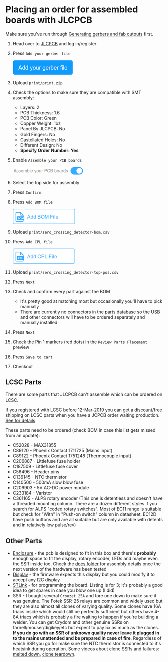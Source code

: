 # Placing an order for assembled boards with JLCPCB

Make sure you've run through [Generating gerbers and fab outputs](generating_gerbers_and_fab_outputs.md) first.

1. Head over to [JLCPCB](https://jlcpcb.com/quote) and log in/register
2. Press `Add your gerber file`
    
    ![Add gerber button](img/jlcpcb_add_gerber_button.png)
3. Upload `print/print.zip` 
4. Check the options to make sure they are compatible with SMT assembly:
    * Layers: 2
    * PCB Thickness: 1.6
    * PCB Color: Green
    * Copper Weight: 1oz
    * Panel By JLCPCB: No
    * Gold Fingers: No
    * Castellated Holes: No
    * Different Design: No
    * **Specify Order Number: Yes**
5. Enable `Assemble your PCB boards`

    ![Assemble your PCB boards](img/jlcpcb_assemble_your_boards.png)
6. Select the top side for assembly
7. Press `Confirm`
8. Press `Add BOM file`
    
    ![Add bom file](img/jlcpcb_add_bom_file.png)
9. Upload `print/zero_crossing_detector-bom.csv`
10. Press `Add CPL file`
    
    ![Add cpl file](img/jlcpcb_add_cpl_file.png)
11. Upload `print/zero_crossing_detector-top-pos.csv`
12. Press `Next`
13. Check and confirm every part against the BOM
    * It's pretty good at matching most but occasionally you'll have to pick manually
    * There are currently no connectors in the parts database so the USB and other connectors will have to be ordered separately and manually installed
14. Press `Next`
15. Check the Pin 1 markers (red dots) in the `Review Parts Placement` preview
16. Press `Save to cart`
17. Checkout

## LCSC Parts
There are some parts that JLCPCB can't assemble which can be ordered on LCSC.

If you registered with LCSC before 12-Mar-2019 you can get a discount/free shipping on LCSC parts when you have a JCPCB order waiting production. [See for details](https://support.lcsc.com/article/24-do-you-offer-combine-shipment-with-pcbs)

These parts need to be ordered (check BOM in case this list gets missed from an update):
* C52028 - MAX31855
* C89120 - Phoenix Contact 1711725 (Mains input)
* C89122 - Phoenix Contact 1751248 (Thermocouple input)
* C206887 - Littlefuse fuse holder
* C187509 - Littlefuse fuse cover
* C56496 - Header pins
* C136145 - NTC thermistor
* C140500 - 500mA slow blow fuse
* C209903 - 5V AC-DC power module
* C233184 - Varistor
* C361165 - ALPS rotary encoder (This one is detentless and doesn't have a threaded mounting column. There are a dozen different styles if you search for ALPS "coded rotary switches". Most of EC11 range is suitable but check for "With" in "Push-on switch" column in datasheet. EC12D have push buttons and are all suitable but are only available with detents and in relatively low pulse/rev)

## Other Parts
* [Enclosure](https://www.banggood.com/100x68x50mm-IP65-Waterproof-Electronic-Project-Enclosure-Case-DIY-Enclosure-Instrument-Case-p-1260023.html?rmmds=myorder&cur_warehouse=CN) - the pcb is designed to fit in this box and there's **probably** enough space to fit the display, rotary encoder, LEDs and maybe even the SSR inside too. Check the [docs folder](..) for assembly details once the next version of the hardware has been tested
* [Display](https://www.banggood.com/5pcs-4-bit-Pozidriv-0_54-Inch-14-segment-LED-Digital-Tube-Module-Green-I2C-Control-2-line-Control-LED-Display-Screen-Module-p-1565722.html?rmmds=search&cur_warehouse=CN) - the firmware expects this display but you could modify it to accept any I2C display
* [STLink](https://www.banggood.com/3pcs-3_35V-XTW-ST-LINK-V2-STM8STM32-Simulator-Programmer-Downloader-Debugger-With-20cm-Dupont-Wire-p-1183115.html?rmmds=myorder&cur_warehouse=UK) - for programming the board. Listing is for 3; it's probably a good idea to get spares in case you blow one up (I did)
* SSR - I bought several `Crouzet 25A` and tore one down to make sure it was genuine. The Fotek SSR-25 relays are common and widely used but they are also almost all clones of varying quality. Some clones have 16A triacs inside which would still be perfectly sufficient but others have 4-8A triacs which is probably a fire waiting to happen if you're building a welder. You can get Crydom and other genuine SSRs on farnell/mouser/digikey/etc but expect to pay 5x as much as the clones. **If you do go with an SSR of unknown quality never leave it plugged in to the mains unattended and be prepared in case of fire**. Regardless of which SSR you go for make sure the NTC thermistor is connected to it's heatsink during operation. Some videos about clone SSRs and failures: [melted down](https://youtu.be/FV9t1GFVbhU), [clone teardown](https://youtu.be/DxEhxjvifyY).